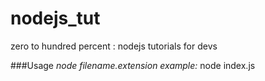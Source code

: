 # nodejs_tut
zero to hundred percent : nodejs tutorials for devs

###Usage
_node filename.extension_
*example:*
node index.js
